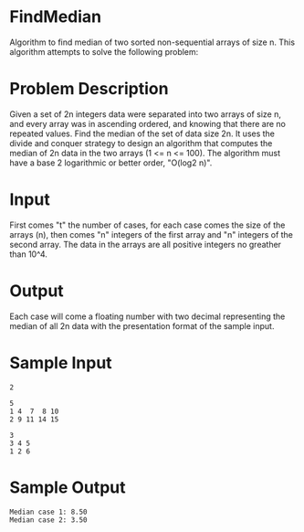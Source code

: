 FindMedian
==========

Algorithm to find median of two sorted non-sequential arrays of size n.
This algorithm attempts to solve the following problem:


Problem Description
===================

Given a set of 2n integers data were separated into two arrays of size n, 
and every array was in ascending ordered, and knowing that there are no repeated values. Find the median of the set of data size 2n.
It uses the divide and conquer strategy to design an algorithm that computes the median of 2n data in the two arrays (1 <= n <= 100). The algorithm must have a base 2 logarithmic or better order, "O(log2 n)".


Input
===========

First comes "t" the number of cases, for each case comes the size of the arrays (n), then comes "n" integers of the first array and "n" integers of the second array. The data in the arrays are all positive integers no greather than 10^4.

Output
===========

Each case will come a floating number with two decimal representing the median of all 2n data with the presentation format of the sample input.

Sample Input
==============

    2

    5
    1 4  7  8 10
    2 9 11 14 15

    3
    3 4 5
    1 2 6



Sample Output
==============

    Median case 1: 8.50
    Median case 2: 3.50

